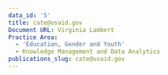 ```yaml
---
data_id: '5'
title: cate@usaid.gov
Document URL: Virginia Lambert
Practice Area:
  - 'Education, Gender and Youth'
  - Knowledge Management and Data Analytics
publications_slug: cate@usaid.gov
---
```

